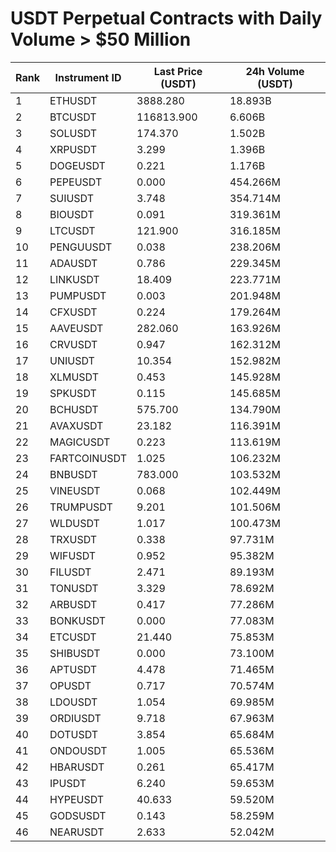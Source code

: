 # USDT Perpetual Contracts with Daily Volume > $50 Million

| Rank | Instrument ID | Last Price (USDT) | 24h Volume (USDT) |
|------|---------------|-------------------|-------------------|
| 1 | ETHUSDT | 3888.280 | 18.893B |
| 2 | BTCUSDT | 116813.900 | 6.606B |
| 3 | SOLUSDT | 174.370 | 1.502B |
| 4 | XRPUSDT | 3.299 | 1.396B |
| 5 | DOGEUSDT | 0.221 | 1.176B |
| 6 | PEPEUSDT | 0.000 | 454.266M |
| 7 | SUIUSDT | 3.748 | 354.714M |
| 8 | BIOUSDT | 0.091 | 319.361M |
| 9 | LTCUSDT | 121.900 | 316.185M |
| 10 | PENGUUSDT | 0.038 | 238.206M |
| 11 | ADAUSDT | 0.786 | 229.345M |
| 12 | LINKUSDT | 18.409 | 223.771M |
| 13 | PUMPUSDT | 0.003 | 201.948M |
| 14 | CFXUSDT | 0.224 | 179.264M |
| 15 | AAVEUSDT | 282.060 | 163.926M |
| 16 | CRVUSDT | 0.947 | 162.312M |
| 17 | UNIUSDT | 10.354 | 152.982M |
| 18 | XLMUSDT | 0.453 | 145.928M |
| 19 | SPKUSDT | 0.115 | 145.685M |
| 20 | BCHUSDT | 575.700 | 134.790M |
| 21 | AVAXUSDT | 23.182 | 116.391M |
| 22 | MAGICUSDT | 0.223 | 113.619M |
| 23 | FARTCOINUSDT | 1.025 | 106.232M |
| 24 | BNBUSDT | 783.000 | 103.532M |
| 25 | VINEUSDT | 0.068 | 102.449M |
| 26 | TRUMPUSDT | 9.201 | 101.506M |
| 27 | WLDUSDT | 1.017 | 100.473M |
| 28 | TRXUSDT | 0.338 | 97.731M |
| 29 | WIFUSDT | 0.952 | 95.382M |
| 30 | FILUSDT | 2.471 | 89.193M |
| 31 | TONUSDT | 3.329 | 78.692M |
| 32 | ARBUSDT | 0.417 | 77.286M |
| 33 | BONKUSDT | 0.000 | 77.083M |
| 34 | ETCUSDT | 21.440 | 75.853M |
| 35 | SHIBUSDT | 0.000 | 73.100M |
| 36 | APTUSDT | 4.478 | 71.465M |
| 37 | OPUSDT | 0.717 | 70.574M |
| 38 | LDOUSDT | 1.054 | 69.985M |
| 39 | ORDIUSDT | 9.718 | 67.963M |
| 40 | DOTUSDT | 3.854 | 65.684M |
| 41 | ONDOUSDT | 1.005 | 65.536M |
| 42 | HBARUSDT | 0.261 | 65.417M |
| 43 | IPUSDT | 6.240 | 59.653M |
| 44 | HYPEUSDT | 40.633 | 59.520M |
| 45 | GODSUSDT | 0.143 | 58.259M |
| 46 | NEARUSDT | 2.633 | 52.042M |
